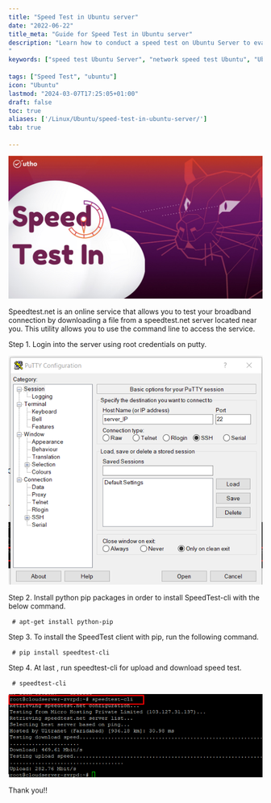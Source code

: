 ```yaml
---
title: "Speed Test in Ubuntu server"
date: "2022-06-22"
title_meta: "Guide for Speed Test in Ubuntu server"
description: "Learn how to conduct a speed test on Ubuntu Server to evaluate network performance and bandwidth. This guide covers various tools and methods to measure internet speed and network throughput on your Ubuntu Server environment.
"
keywords: ["speed test Ubuntu Server", "network speed test Ubuntu", "Ubuntu Server performance test", "server speed test Ubuntu", "speed testing tools Ubuntu Server", "internet speed test Ubuntu Server", "bandwidth test Ubuntu Server", "Ubuntu Server network performance"]

tags: ["Speed Test", "ubuntu"]
icon: "Ubuntu"
lastmod: "2024-03-07T17:25:05+01:00"
draft: false
toc: true
aliases: ['/Linux/Ubuntu/speed-test-in-ubuntu-server/']
tab: true

---
```


![](images/Speed-Test-in-Ubuntu-server_utho.jpg)

Speedtest.net is an online service that allows you to test your broadband connection by downloading a file from a speedtest.net server located near you. This utility allows you to use the command line to access the service.

Step 1. Login into the server using root credentials on putty.

![](images/BB1-3.png)

Step 2. Install python pip packages in order to install SpeedTest-cli with the below command.

```
 # apt-get install python-pip 
```

Step 3. To install the SpeedTest client with pip, run the following command.

```
 # pip install speedtest-cli 
```

Step 4. At last , run speedtest-cli for upload and download speed test.

```
 # speedtest-cli 
```

![](images/pasted_image_0_4_.png)

Thank you!!
